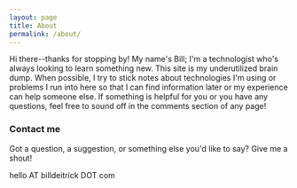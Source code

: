 ```yaml
---
layout: page
title: About
permalink: /about/
---
```


Hi there--thanks for stopping by! My name's Bill; I'm a technologist who's always looking to learn something new. This site is my underutilized brain dump. When possible, I try to stick notes about technologies I'm using or problems I run into here so that I can find information later or my experience can help someone else. If something is helpful for you or you have any questions, feel free to sound off in the comments section of any page!

### Contact me

Got a question, a suggestion, or something else you'd like to say? Give me a shout!

hello AT billdeitrick DOT com

